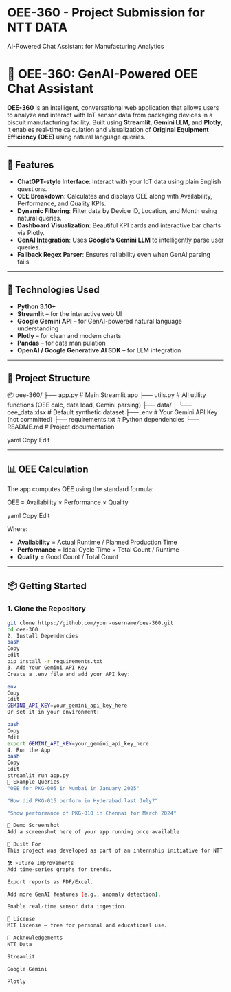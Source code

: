 # OEE-360 - Project Submission for NTT DATA
AI-Powered Chat Assistant for Manufacturing Analytics


# 💬 OEE-360: GenAI-Powered OEE Chat Assistant

**OEE-360** is an intelligent, conversational web application that allows users to analyze and interact with IoT sensor data from packaging devices in a biscuit manufacturing facility. Built using **Streamlit**, **Gemini LLM**, and **Plotly**, it enables real-time calculation and visualization of **Original Equipment Efficiency (OEE)** using natural language queries.

---

## 🚀 Features

- **ChatGPT-style Interface**: Interact with your IoT data using plain English questions.
- **OEE Breakdown**: Calculates and displays OEE along with Availability, Performance, and Quality KPIs.
- **Dynamic Filtering**: Filter data by Device ID, Location, and Month using natural queries.
- **Dashboard Visualization**: Beautiful KPI cards and interactive bar charts via Plotly.
- **GenAI Integration**: Uses **Google's Gemini LLM** to intelligently parse user queries.
- **Fallback Regex Parser**: Ensures reliability even when GenAI parsing fails.

---

## 🧠 Technologies Used

- **Python 3.10+**
- **Streamlit** – for the interactive web UI
- **Google Gemini API** – for GenAI-powered natural language understanding
- **Plotly** – for clean and modern charts
- **Pandas** – for data manipulation
- **OpenAI / Google Generative AI SDK** – for LLM integration

---

## 📁 Project Structure

📦 oee-360/ ├── app.py # Main Streamlit app ├── utils.py # All utility functions (OEE calc, data load, Gemini parsing) ├── data/ │ └── oee_data.xlsx # Default synthetic dataset ├── .env # Your Gemini API Key (not committed) ├── requirements.txt # Python dependencies └── README.md # Project documentation

yaml
Copy
Edit

---

## 📊 OEE Calculation

The app computes OEE using the standard formula:

OEE = Availability × Performance × Quality

yaml
Copy
Edit

Where:

- **Availability** = Actual Runtime / Planned Production Time
- **Performance** = Ideal Cycle Time × Total Count / Runtime
- **Quality** = Good Count / Total Count

---

## 📦 Getting Started

### 1. Clone the Repository

```bash
git clone https://github.com/your-username/oee-360.git
cd oee-360
2. Install Dependencies
bash
Copy
Edit
pip install -r requirements.txt
3. Add Your Gemini API Key
Create a .env file and add your API key:

env
Copy
Edit
GEMINI_API_KEY=your_gemini_api_key_here
Or set it in your environment:

bash
Copy
Edit
export GEMINI_API_KEY=your_gemini_api_key_here
4. Run the App
bash
Copy
Edit
streamlit run app.py
📝 Example Queries
"OEE for PKG-005 in Mumbai in January 2025"

"How did PKG-015 perform in Hyderabad last July?"

"Show performance of PKG-010 in Chennai for March 2024"

🧪 Demo Screenshot
Add a screenshot here of your app running once available

🤝 Built For
This project was developed as part of an internship initiative for NTT DATA showcasing real-time analytics, IoT integration, and GenAI capabilities.

🛠️ Future Improvements
Add time-series graphs for trends.

Export reports as PDF/Excel.

Add more GenAI features (e.g., anomaly detection).

Enable real-time sensor data ingestion.

📄 License
MIT License — free for personal and educational use.

🙌 Acknowledgements
NTT Data

Streamlit

Google Gemini

Plotly
